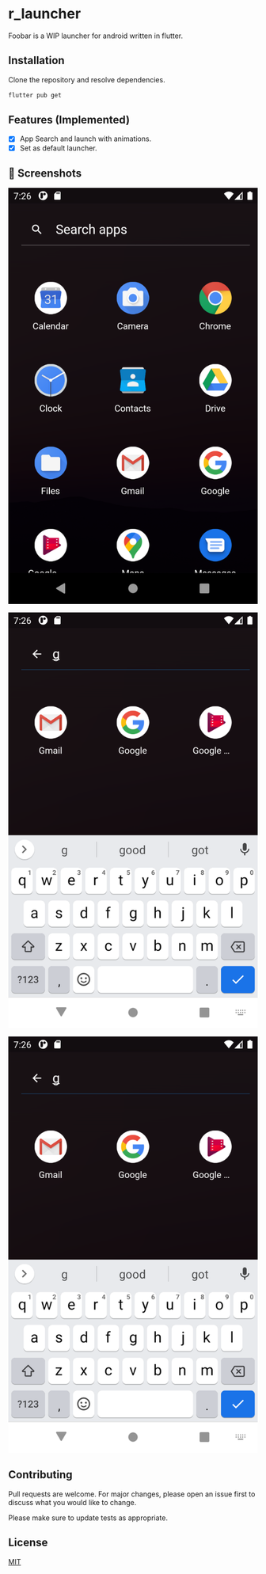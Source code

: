 # r_launcher

Foobar is a WIP launcher for android written in flutter.

## Installation

Clone the repository and resolve dependencies.

```bash
flutter pub get
```

## Features (Implemented)
-[x] App Search and launch with animations.
-[x] Set as default launcher.

## 📸 Screenshots
![1](images/1.png)

![2](images/2.png)

![3](images/2.png)

## Contributing
Pull requests are welcome. For major changes, please open an issue first to discuss what you would like to change.

Please make sure to update tests as appropriate.

## License
[MIT](https://choosealicense.com/licenses/mit/)